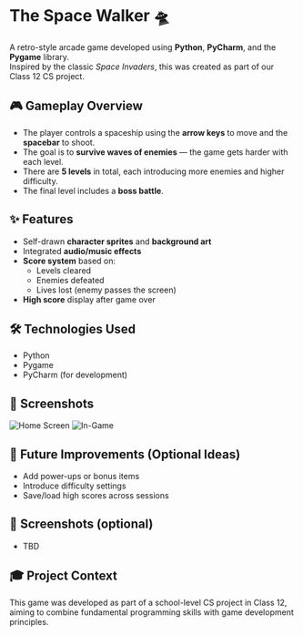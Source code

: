 # The Space Walker 🛸
A retro-style arcade game developed using **Python**, **PyCharm**, and the **Pygame** library.  
Inspired by the classic *Space Invaders*, this was created as part of our Class 12 CS project.

## 🎮 Gameplay Overview
- The player controls a spaceship using the **arrow keys** to move and the **spacebar** to shoot.
- The goal is to **survive waves of enemies** — the game gets harder with each level.
- There are **5 levels** in total, each introducing more enemies and higher difficulty.
- The final level includes a **boss battle**.

## ✨ Features
- Self-drawn **character sprites** and **background art**
- Integrated **audio/music effects**
- **Score system** based on:
  - Levels cleared
  - Enemies defeated
  - Lives lost (enemy passes the screen)
- **High score** display after game over

## 🛠️ Technologies Used
- Python   
- Pygame  
- PyCharm (for development)

## 📸 Screenshots
![Home Screen](assets/screenshots/homescreen.png)
![In-Game](assets/screenshots/ingame.png)

## 🚀 Future Improvements (Optional Ideas)
- Add power-ups or bonus items  
- Introduce difficulty settings  
- Save/load high scores across sessions

## 📸 Screenshots (optional)
- TBD

## 🎓 Project Context
This game was developed as part of a school-level CS project in Class 12, aiming to combine fundamental programming skills with game development principles.

